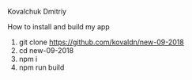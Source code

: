 Kovalchuk Dmitriy

How to install and build my app

1. git clone https://github.com/kovaldn/new-09-2018
2. cd new-09-2018
3. npm i
4. npm run build
